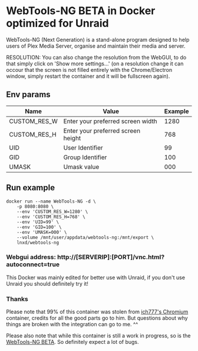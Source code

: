 # WebTools-NG BETA in Docker optimized for Unraid
WebTools-NG (Next Generation) is a stand-alone program designed to help users of Plex Media Server, organise and maintain their media and server.

RESOLUTION: You can also change the resolution from the WebGUI, to do that simply click on 'Show more settings...' (on a resolution change it can occour that the screen is not filled entirely with the Chrome/Electron window, simply restart the container and it will be fullscreen again).

## Env params
| Name | Value | Example |
| --- | --- | --- |
| CUSTOM_RES_W | Enter your preferred screen width | 1280 |
| CUSTOM_RES_H | Enter your preferred screen height | 768 |
| UID | User Identifier | 99 |
| GID | Group Identifier | 100 |
| UMASK | Umask value | 000 |

## Run example
```
docker run --name WebTools-NG -d \
	-p 8080:8080 \
	--env 'CUSTOM_RES_W=1280' \
	--env 'CUSTOM_RES_H=768' \
	--env 'UID=99' \
	--env 'GID=100' \
	--env 'UMASK=000' \
	--volume /mnt/user/appdata/webtools-ng:/mnt/export \
	lnxd/webtools-ng
```
### Webgui address: http://[SERVERIP]:[PORT]/vnc.html?autoconnect=true

This Docker was mainly edited for better use with Unraid, if you don't use Unraid you should definitely try it!

### Thanks

Please note that 99% of this container was stolen from [ich777's Chromium](https://github.com/ich777/docker-chrome) container, credits for all the good parts go to him. But questions about why things are broken with the integration can go to me. ^^

Please also note that while this container is still a work in progress, so is the [WebTools-NG BETA](https://github.com/WebTools-NG/WebTools-NG). So definitely expect a lot of bugs.